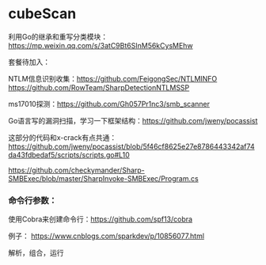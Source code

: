 # cubeScan

利用Go的继承和重写分类模块： https://mp.weixin.qq.com/s/3atC9Bt6SInM56kCysMEhw

套餐待加入：

NTLM信息识别收集：https://github.com/FeigongSec/NTLMINFO
https://github.com/RowTeam/SharpDetectionNTLMSSP

ms17010探测：https://github.com/Gh057Pr1nc3/smb_scanner

Go语言写的漏洞扫描，学习一下框架结构：https://github.com/jweny/pocassist

这部分的代码和x-crack有点共通：https://github.com/jweny/pocassist/blob/5f46cf8625e27e8786443342af74da43fdbedaf5/scripts/scripts.go#L10

https://github.com/checkymander/Sharp-SMBExec/blob/master/SharpInvoke-SMBExec/Program.cs

### 命令行参数：
使用Cobra来创建命令行：https://github.com/spf13/cobra

例子：
https://www.cnblogs.com/sparkdev/p/10856077.html

解析，组合，运行